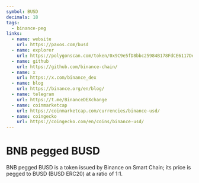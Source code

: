 ```yaml
---
symbol: BUSD
decimals: 18
tags:
  - binance-peg
links:
  - name: website
    url: https://paxos.com/busd
  - name: explorer
    url: https://polygonscan.com/token/0x9C9e5fD8bbc25984B178FdCE6117Defa39d2db39
  - name: github
    url: https://github.com/binance-chain/
  - name: x
    url: https://x.com/binance_dex
  - name: blog
    url: https://binance.org/en/blog/
  - name: telegram
    url: https://t.me/BinanceDEXchange
  - name: coinmarketcap
    url: https://coinmarketcap.com/currencies/binance-usd/
  - name: coingecko
    url: https://coingecko.com/en/coins/binance-usd/
---
```


# BNB pegged BUSD

BNB pegged BUSD is a token issued by Binance on Smart Chain; its price is pegged to BUSD (BUSD ERC20) at a ratio of 1:1.
